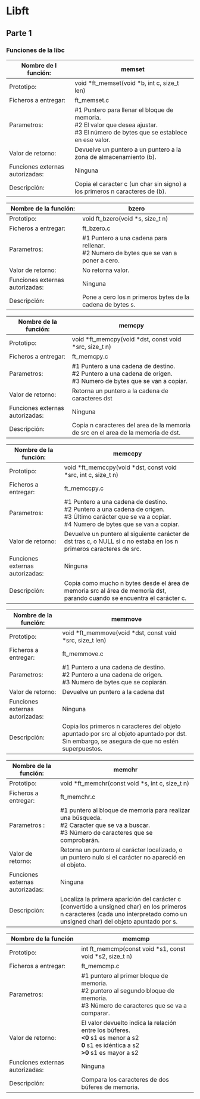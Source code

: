 # **Libft**
## Parte 1
### Funciones de la libc


| Nombre de l función: | memset |
| ------------- | ------------- |
| Prototipo: | void *ft_memset(void *b, int c, size_t len) |
| Ficheros a entregar: | ft_memset.c |
| Parametros: | #1 Puntero para llenar el bloque de memoria.  <br />#2 El valor que desea ajustar. <br /> #3  El número de bytes que se establece en ese valor. |
| Valor de retorno: | Devuelve un puntero a un puntero a la zona de almacenamiento (b). |
| Funciones externas autorizadas: | Ninguna |
| Descripción: | Copia el caracter c (un char sin signo) a los primeros n caracteres de (b). |


| Nombre de la función: | bzero |
| ------------- | ------------- |
| Prototipo: |  void ft_bzero(void *s, size_t n) |
| Ficheros a entregar: | ft_bzero.c |
| Parametros: | #1 Puntero a una cadena para rellenar.<br /> #2 Numero de bytes que se van a poner a cero.|
| Valor de retorno: | No retorna valor. |
| Funciones externas autorizadas: | Ninguna |
| Descripción: | Pone a cero los n primeros bytes de la cadena de bytes s.  |

| Nombre de la función: | memcpy |
| ------------- | ------------- |
| Prototipo: |  void *ft_memcpy(void *dst, const void *src, size_t n) |
| Ficheros a entregar: | ft_memcpy.c |
| Parametros: | #1 Puntero a una cadena de destino.<br /> #2 Puntero a una cadena de origen. <br /> #3 Numero de bytes que se van a copiar.|
| Valor de retorno: | Retorna un puntero a la cadena de caracteres dst |
| Funciones externas autorizadas: | Ninguna |
| Descripción: | Copia n caracteres del area de la memoria de src en el area de la memoria de dst. |

| Nombre de la función: | memccpy |
| ------------- | ------------- |
| Prototipo: |  void *ft_memccpy(void *dst, const void *src, int c, size_t n) |
| Ficheros a entregar: | ft_memccpy.c |
| Parametros: | #1 Puntero a una cadena de destino.<br /> #2 Puntero a una cadena de origen. <br /> #3 Último carácter que se va a copiar.<br /> #4 Numero de bytes que se van a copiar.|
| Valor de retorno: | Devuelve un puntero al siguiente carácter de dst tras c, o NULL si c no estaba en los n primeros caracteres de src. |
| Funciones externas autorizadas: | Ninguna |
| Descripción: | Copia  como mucho n bytes desde el área de memoria src al área de memoria dst, parando cuando se encuentra el carácter c. |

| Nombre de la función: | memmove |
| ------------- | ------------- |
| Prototipo: |  void *ft_memmove(void *dst, const void *src, size_t len) |
| Ficheros a entregar: | ft_memmove.c |
| Parametros: | #1 Puntero a una cadena de destino.<br /> #2 Puntero a una cadena de origen. <br /> #3 Numero de bytes que se copiarán.<br /> |
| Valor de retorno: | Devuelve un puntero a la cadena dst  |
| Funciones externas autorizadas: | Ninguna |
| Descripción: | Copia los primeros n caracteres del objeto apuntado por src al objeto apuntado por dst. Sin embargo, se asegura de que no estén superpuestos. |

| Nombre de la función: | memchr |
| --------------- | ------------- |
| Prototipo: | void *ft_memchr(const void *s, int c, size_t n) |
| Ficheros a entregar: | ft_memchr.c |
| Parametros : | #1 puntero al bloque de memoria para realizar una búsqueda. <br /> #2 Caracter que se va a buscar. <br /> #3 Número de caracteres que se comprobarán. |
| Valor de retorno: | Retorna un puntero al carácter localizado, o un puntero nulo si el carácter no apareció en el objeto.  |
| Funciones externas autorizadas: | Ninguna |
| Descripción: | Localiza la primera aparición del carácter c (convertido a unsigned char) en los primeros n caracteres (cada uno interpretado como un unsigned char) del objeto apuntado por s. |

| Nombre de la función | memcmp |
| -------------------- | ------ |
| Prototipo: | int ft_memcmp(const void *s1, const void *s2, size_t n) |
| Ficheros a entregar: | ft_memcmp.c |
| Parametros: | #1 puntero al primer bloque de memoria. <br /> #2 puntero al segundo bloque de memoria. <br /> #3 Número de caracteres que se va a comparar. |
| Valor de retorno: | El valor devuelto indica la relación entre los búferes. <br /> **<0** s1 es menor a s2 <br /> **0** s1 es idéntica a s2 <br /> **>0** s1 es mayor a s2 |
| Funciones externas autorizadas: | Ninguna |
| Descripción: | Compara los caracteres de dos búferes de memoria. |
